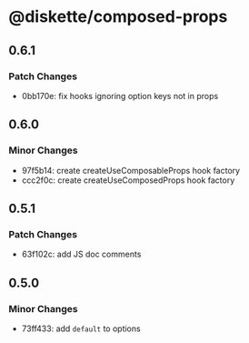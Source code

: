 # @diskette/composed-props

## 0.6.1

### Patch Changes

- 0bb170e: fix hooks ignoring option keys not in props

## 0.6.0

### Minor Changes

- 97f5b14: create createUseComposableProps hook factory
- ccc2f0c: create createUseComposedProps hook factory

## 0.5.1

### Patch Changes

- 63f102c: add JS doc comments

## 0.5.0

### Minor Changes

- 73ff433: add `default` to options
